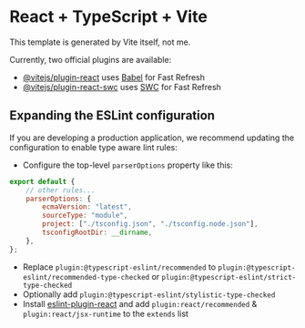 # React + TypeScript + Vite

This template is generated by Vite itself, not me.

Currently, two official plugins are available:

-   [@vitejs/plugin-react](https://github.com/vitejs/vite-plugin-react/blob/main/packages/plugin-react/README.md) uses [Babel](https://babeljs.io/) for Fast Refresh
-   [@vitejs/plugin-react-swc](https://github.com/vitejs/vite-plugin-react-swc) uses [SWC](https://swc.rs/) for Fast Refresh

## Expanding the ESLint configuration

If you are developing a production application, we recommend updating the configuration to enable type aware lint rules:

-   Configure the top-level `parserOptions` property like this:

```js
export default {
    // other rules...
    parserOptions: {
        ecmaVersion: "latest",
        sourceType: "module",
        project: ["./tsconfig.json", "./tsconfig.node.json"],
        tsconfigRootDir: __dirname,
    },
};
```

-   Replace `plugin:@typescript-eslint/recommended` to `plugin:@typescript-eslint/recommended-type-checked` or `plugin:@typescript-eslint/strict-type-checked`
-   Optionally add `plugin:@typescript-eslint/stylistic-type-checked`
-   Install [eslint-plugin-react](https://github.com/jsx-eslint/eslint-plugin-react) and add `plugin:react/recommended` & `plugin:react/jsx-runtime` to the `extends` list

